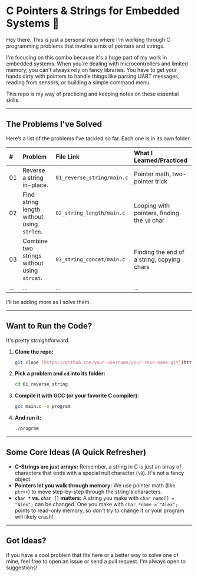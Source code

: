 # C Pointers & Strings for Embedded Systems 🧠

Hey there. This is just a personal repo where I'm working through C programming problems that involve a mix of pointers and strings.

I'm focusing on this combo because it's a huge part of my work in embedded systems. When you're dealing with microcontrollers and limited memory, you can't always rely on fancy libraries. You have to get your hands dirty with pointers to handle things like parsing UART messages, reading from sensors, or building a simple command menu.

This repo is my way of practicing and keeping notes on these essential skills.

---

## The Problems I've Solved

Here’s a list of the problems I've tackled so far. Each one is in its own folder.

| #  | Problem                                       | File Link                             | What I Learned/Practiced                     |
|:---|:----------------------------------------------|:--------------------------------------|:---------------------------------------------|
| 01 | Reverse a string in-place.                    | `01_reverse_string/main.c`            | Pointer math, two-pointer trick              |
| 02 | Find string length without using `strlen`.    | `02_string_length/main.c`             | Looping with pointers, finding the `\0` char |
| 03 | Combine two strings without using `strcat`.   | `03_string_concat/main.c`             | Finding the end of a string, copying chars   |
|... | ...                                           | ...                                   | ...                                          |

I'll be adding more as I solve them.

---

## Want to Run the Code?

It's pretty straightforward.

1.  **Clone the repo:**
    ```bash
    git clone [https://github.com/your-username/your-repo-name.git](https://github.com/your-username/your-repo-name.git)
    ```
2.  **Pick a problem and `cd` into its folder:**
    ```bash
    cd 01_reverse_string
    ```
3.  **Compile it with GCC (or your favorite C compiler):**
    ```bash
    gcc main.c -o program
    ```
4.  **And run it:**
    ```bash
    ./program
    ```

---

## Some Core Ideas (A Quick Refresher)

* **C-Strings are just arrays:** Remember, a string in C is just an array of characters that ends with a special null character (`\0`). It's not a fancy object.
* **Pointers let you walk through memory:** We use pointer math (like `ptr++`) to move step-by-step through the string's characters.
* **`char *` vs. `char []` matters:** A string you make with `char name[] = "Alex";` can be changed. One you make with `char *name = "Alex";` points to read-only memory, so don't try to change it or your program will likely crash!

---

## Got Ideas?

If you have a cool problem that fits here or a better way to solve one of mine, feel free to open an issue or send a pull request. I'm always open to suggestions!
